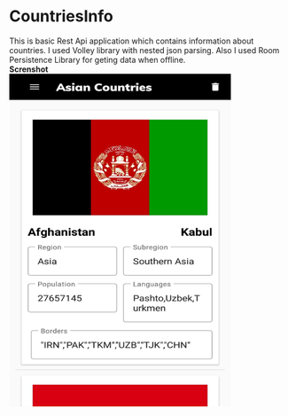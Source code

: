 # CountriesInfo
This is basic Rest Api application which contains information about countries. I used Volley library with nested json parsing. Also I used Room Persistence Library for geting data when offline.<br>
<b>Screnshot</b><br>
<img src="images/ss1.jpeg" height="600" width="400">

